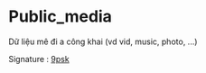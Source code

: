 # Public_media
Dữ liệu mê đi a công khai (vd vid, music, photo, ...)





Signature :
  <a href="https://j2c.cc/9psk">9psk</a>
